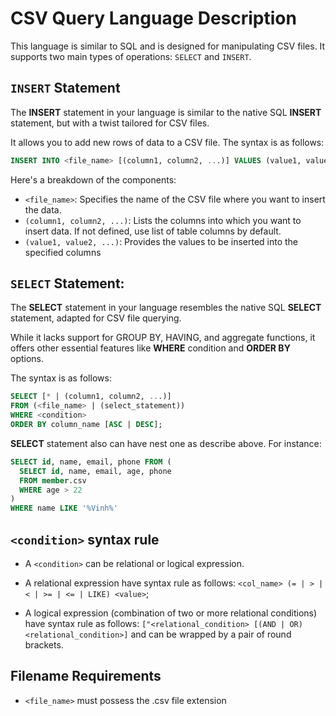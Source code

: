 # CSV Query Language Description

This language is similar to SQL and is designed for manipulating CSV files.
It supports two main types of operations: `SELECT` and `INSERT`.

## `INSERT` Statement
The **INSERT** statement in your language is similar to the native SQL **INSERT** statement, but with a twist tailored for CSV files. 

It allows you to add new rows of data to a CSV file. The syntax is as follows:

```sql
INSERT INTO <file_name> [(column1, column2, ...)] VALUES (value1, value2, ...);
```

Here's a breakdown of the components:

- `<file_name>`: Specifies the name of the CSV file where you want to insert the data.
- `(column1, column2, ...)`: Lists the columns into which you want to insert data. If not defined, use list of table columns by default.
- `(value1, value2, ...)`: Provides the values to be inserted into the specified columns

## `SELECT` Statement:

The **SELECT** statement in your language resembles the native SQL **SELECT** statement, adapted for CSV file querying. 

While it lacks support for GROUP BY, HAVING, and aggregate functions, it offers other essential features like **WHERE** condition and **ORDER BY** options.

The syntax is as follows:

```sql
SELECT [* | (column1, column2, ...)]
FROM (<file_name> | (select_statement))
WHERE <condition>
ORDER BY column_name [ASC | DESC];
```

**SELECT** statement also can have nest one as describe above. For instance:

```sql
SELECT id, name, email, phone FROM (
  SELECT id, name, email, age, phone
  FROM member.csv
  WHERE age > 22
)
WHERE name LIKE '%Vinh%'
```

## `<condition>` syntax rule

- A `<condition>` can be relational or logical expression.

- A relational expression have syntax rule as follows: `<col_name> (= | > | < | >= | <= | LIKE) <value>`;
- A logical expression (combination of two or more relational conditions) have syntax rule as follows: `["<relational_condition> [(AND | OR) <relational_condition>]` and can be wrapped by a pair of round brackets.

## Filename Requirements

- `<file_name>` must possess the .csv file extension
